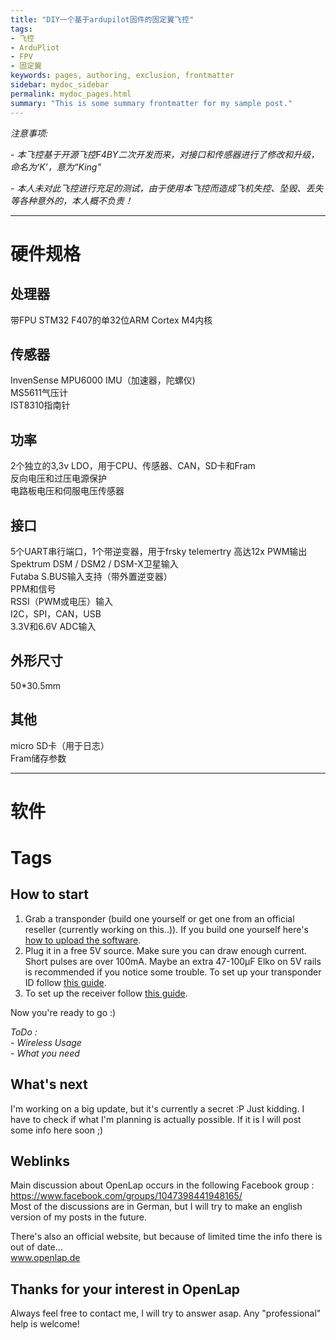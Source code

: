 ```yaml
---
title: "DIY一个基于ardupilot固件的固定翼飞控"
tags:
- 飞控
- ArduPliot
- FPV
- 固定翼
keywords: pages, authoring, exclusion, frontmatter
sidebar: mydoc_sidebar
permalink: mydoc_pages.html
summary: "This is some summary frontmatter for my sample post."
---
```

_注意事项:_

_- 本飞控基于开源飞控F4BY二次开发而来，对接口和传感器进行了修改和升级，命名为‘K’，意为“King”_

_- 本人未对此飞控进行充足的测试，由于使用本飞控而造成飞机失控、坠毁、丢失等各种意外的，本人概不负责！_

***
# 硬件规格
## 处理器
带FPU STM32 F407的单32位ARM Cortex M4内核
## 传感器
InvenSense MPU6000 IMU（加速器，陀螺仪)  
MS5611气压计  
IST8310指南针
## 功率
2个独立的3,3v LDO，用于CPU、传感器、CAN，SD卡和Fram  
反向电压和过压电源保护  
电路板电压和伺服电压传感器
## 接口
5个UART串行端口，1个带逆变器，用于frsky telemertry
高达12x PWM输出  
Spektrum DSM / DSM2 / DSM-X卫星输入  
Futaba S.BUS输入支持（带外置逆变器）  
PPM和信号  
RSSI（PWM或电压）输入  
I2C，SPI，CAN，USB  
3.3V和6.6V ADC输入
## 外形尺寸
50*30.5mm
## 其他
micro SD卡（用于日志）  
Fram储存参数

***
# 软件




# Tags





## How to start

1. Grab a transponder (build one yourself or get one from an official reseller (currently working on this..)). If you build one yourself here's [how to upload the software](docs/Transponder%20Update.md).
2. Plug it in a free 5V source. Make sure you can draw enough current. Short pulses are over 100mA. Maybe an extra 47-100µF Elko on 5V rails is recommended if you notice some trouble. To set up your transponder ID follow [this guide](docs/Transponder.md).
3. To set up the receiver follow [this guide](docs/Receiver.md).

Now you're ready to go :)

_ToDo :_  
_- Wireless Usage_  
_- What you need_


## What's next

I'm working on a big update, but it's currently a secret :P
Just kidding. I have to check if what I'm planning is actually possible. If it is I will post some info here soon ;)

## Weblinks

Main discussion about OpenLap occurs in the following Facebook group :  
https://www.facebook.com/groups/1047398441948165/  
Most of the discussions are in German, but I will try to make an english version of my posts in the future.

There's also an official website, but because of limited time the info there is out of date...  
www.openlap.de

## Thanks for your interest in OpenLap
Always feel free to contact me, I will try to answer asap.
Any "professional" help is welcome!
